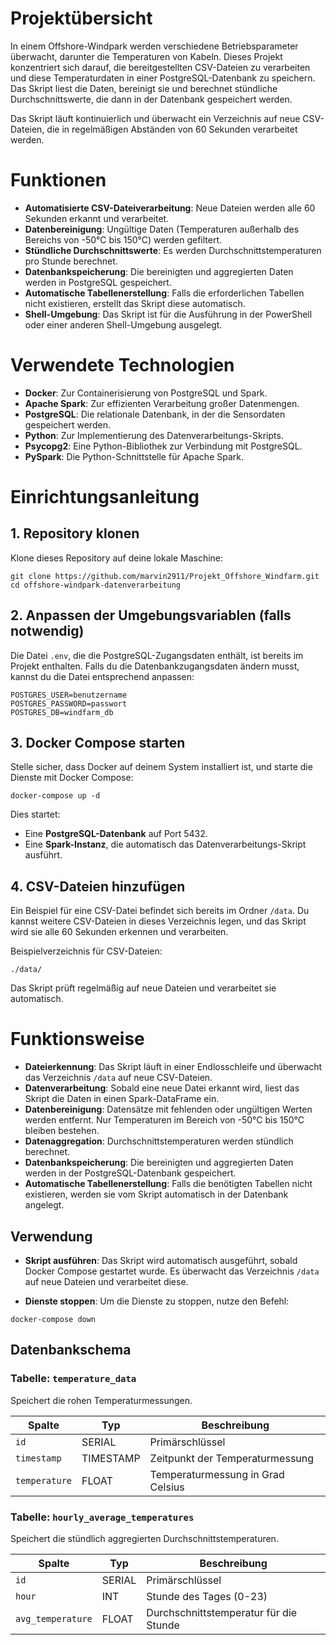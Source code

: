 # Projektübersicht
In einem Offshore-Windpark werden verschiedene Betriebsparameter überwacht, darunter die Temperaturen von Kabeln. Dieses Projekt konzentriert sich darauf, die bereitgestellten CSV-Dateien zu verarbeiten und diese Temperaturdaten in einer PostgreSQL-Datenbank zu speichern. Das Skript liest die Daten, bereinigt sie und berechnet stündliche Durchschnittswerte, die dann in der Datenbank gespeichert werden.

Das Skript läuft kontinuierlich und überwacht ein Verzeichnis auf neue CSV-Dateien, die in regelmäßigen Abständen von 60 Sekunden verarbeitet werden.

# Funktionen

- **Automatisierte CSV-Dateiverarbeitung**: Neue Dateien werden alle 60 Sekunden erkannt und verarbeitet.
- **Datenbereinigung**: Ungültige Daten (Temperaturen außerhalb des Bereichs von -50°C bis 150°C) werden gefiltert.
- **Stündliche Durchschnittswerte**: Es werden Durchschnittstemperaturen pro Stunde berechnet.
- **Datenbankspeicherung**: Die bereinigten und aggregierten Daten werden in PostgreSQL gespeichert.
- **Automatische Tabellenerstellung**: Falls die erforderlichen Tabellen nicht existieren, erstellt das Skript diese automatisch.
- **Shell-Umgebung**: Das Skript ist für die Ausführung in der PowerShell oder einer anderen Shell-Umgebung ausgelegt.

# Verwendete Technologien

- **Docker**: Zur Containerisierung von PostgreSQL und Spark.
- **Apache Spark**: Zur effizienten Verarbeitung großer Datenmengen.
- **PostgreSQL**: Die relationale Datenbank, in der die Sensordaten gespeichert werden.
- **Python**: Zur Implementierung des Datenverarbeitungs-Skripts.
- **Psycopg2**: Eine Python-Bibliothek zur Verbindung mit PostgreSQL.
- **PySpark**: Die Python-Schnittstelle für Apache Spark.

# Einrichtungsanleitung

## 1. Repository klonen

Klone dieses Repository auf deine lokale Maschine:

```
git clone https://github.com/marvin2911/Projekt_Offshore_Windfarm.git
cd offshore-windpark-datenverarbeitung
```

## 2. Anpassen der Umgebungsvariablen (falls notwendig)

Die Datei `.env`, die die PostgreSQL-Zugangsdaten enthält, ist bereits im Projekt enthalten. Falls du die Datenbankzugangsdaten ändern musst, kannst du die Datei entsprechend anpassen:

```
POSTGRES_USER=benutzername
POSTGRES_PASSWORD=passwort
POSTGRES_DB=windfarm_db
```

## 3. Docker Compose starten

Stelle sicher, dass Docker auf deinem System installiert ist, und starte die Dienste mit Docker Compose:

```
docker-compose up -d
```

Dies startet:

- Eine **PostgreSQL-Datenbank** auf Port 5432.
- Eine **Spark-Instanz**, die automatisch das Datenverarbeitungs-Skript ausführt.

## 4. CSV-Dateien hinzufügen

Ein Beispiel für eine CSV-Datei befindet sich bereits im Ordner `/data`. Du kannst weitere CSV-Dateien in dieses Verzeichnis legen, und das Skript wird sie alle 60 Sekunden erkennen und verarbeiten.

Beispielverzeichnis für CSV-Dateien:

```
./data/
```
Das Skript prüft regelmäßig auf neue Dateien und verarbeitet sie automatisch.

# Funktionsweise

- **Dateierkennung**: Das Skript läuft in einer Endlosschleife und überwacht das Verzeichnis `/data` auf neue CSV-Dateien.
- **Datenverarbeitung**: Sobald eine neue Datei erkannt wird, liest das Skript die Daten in einen Spark-DataFrame ein.
- **Datenbereinigung**: Datensätze mit fehlenden oder ungültigen Werten werden entfernt. Nur Temperaturen im Bereich von -50°C bis 150°C bleiben bestehen.
- **Datenaggregation**: Durchschnittstemperaturen werden stündlich berechnet.
- **Datenbankspeicherung**: Die bereinigten und aggregierten Daten werden in der PostgreSQL-Datenbank gespeichert.
- **Automatische Tabellenerstellung**: Falls die benötigten Tabellen nicht existieren, werden sie vom Skript automatisch in der Datenbank angelegt.

## Verwendung

- **Skript ausführen**: Das Skript wird automatisch ausgeführt, sobald Docker Compose gestartet wurde. Es überwacht das Verzeichnis `/data` auf neue Dateien und verarbeitet diese.
  
- **Dienste stoppen**: Um die Dienste zu stoppen, nutze den Befehl:

```
docker-compose down
```

## Datenbankschema

### Tabelle: `temperature_data`

Speichert die rohen Temperaturmessungen.

| Spalte      | Typ        | Beschreibung                          |
|-------------|------------|----------------------------------------|
| `id`        | SERIAL     | Primärschlüssel                        |
| `timestamp` | TIMESTAMP  | Zeitpunkt der Temperaturmessung        |
| `temperature` | FLOAT    | Temperaturmessung in Grad Celsius      |

### Tabelle: `hourly_average_temperatures`

Speichert die stündlich aggregierten Durchschnittstemperaturen.

| Spalte            | Typ        | Beschreibung                                 |
|-------------------|------------|---------------------------------------------|
| `id`              | SERIAL     | Primärschlüssel                             |
| `hour`            | INT        | Stunde des Tages (0-23)                     |
| `avg_temperature` | FLOAT      | Durchschnittstemperatur für die Stunde      |




